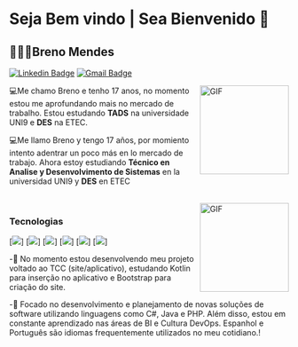 #  Seja Bem vindo | Sea Bienvenido 👋

## 👨🏻‍💻Breno Mendes

[![Linkedin Badge](https://img.shields.io/badge/-LinkedIn-blue?style=flat-square&logo=Linkedin&logoColor=white&link=https://www.linkedin.com/in/breno-mendes-moura-1b11341a2/)](https://www.linkedin.com/in/breno-mendes-moura-1b11341a2/)
[![Gmail Badge](https://img.shields.io/badge/-Gmail-c14438?style=flat-square&logo=Gmail&logoColor=white&link=mailto:bmoura.profissional@gmail.com)](mailto:bmoura.profissional@gmail.com)

<img align="right" alt="GIF" height="160px" src="https://media.giphy.com/media/3o7aCTQr3cdC1bXWi4/giphy.gif"/>

💻Me chamo Breno e tenho 17 anos, no momento estou me aprofundando mais no mercado de trabalho. Estou estudando **TADS** na universidade UNI9 e **DES** na ETEC.


💻Me llamo Breno y tengo 17 años, por momiento intento adentrar un poco más en lo mercado de trabajo. Ahora estoy estudiando **Técnico en Analise y Desenvolvimento de Sistemas** en la universidad UNI9 y **DES** en ETEC




<br>
  
  
  

<img align="right" alt="GIF" height="160px" src="https://media.giphy.com/media/1yk0v6WtCinP5Ptz6G/giphy.gif"/>








### Tecnologias

[<img src="https://img.shields.io/badge/HTML5-E34F26?style=for-the-badge&logo=html5&logoColor=white)"/>]
[<img src="https://img.shields.io/badge/CSS-239120?&style=for-the-badge&logo=css3&logoColor=white"/>]
[<img src="https://img.shields.io/badge/PHP-777BB4?style=for-the-badge&logo=php&logoColor=white"/>]
[<img src="https://img.shields.io/badge/JavaScript-F7DF1E?style=for-the-badge&logo=javascript&logoColor=black"/>]
[<img src="https://img.shields.io/badge/C%23-239120?style=for-the-badge&logo=c-sharp&logoColor=white"/>]
[<img src="https://img.shields.io/badge/Java-ED8B00?style=for-the-badge&logo=java&logoColor=white"/>]







-📡 No momento estou desenvolvendo meu projeto voltado ao TCC (site/aplicativo), estudando Kotlin para inserção no aplicativo e Bootstrap para criação do site.

-📡 Focado no desenvolvimento e planejamento de novas soluções de software utilizando linguagens como C#, Java e PHP. Além disso, estou em constante aprendizado nas áreas de BI e Cultura DevOps. Espanhol e Português são idiomas frequentemente utilizados no meu cotidiano.!
